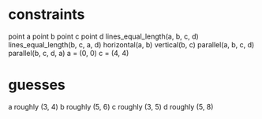 # constraints
point a
point b
point c
point d
lines_equal_length(a, b, c, d)
lines_equal_length(b, c, a, d)
horizontal(a, b)
vertical(b, c)
parallel(a, b, c, d)
parallel(b, c, d, a)
a = (0, 0)
c = (4, 4)

# guesses
a roughly (3, 4)
b roughly (5, 6)
c roughly (3, 5)
d roughly (5, 8)
